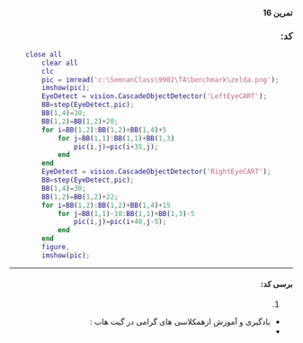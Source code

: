 <div dir="rtl">

#### تمرین 16


### کد:
</div>

```matlab
	close all
		clear all
		clc
		pic = imread('c:\SemnanClass\9902\TA\benchmark\zelda.png');
		imshow(pic);
		EyeDetect = vision.CascadeObjectDetector('LeftEyeCART');
		BB=step(EyeDetect,pic);
		BB(1,4)=30;
		BB(1,2)=BB(1,2)+20;
		for i=BB(1,2):BB(1,2)+BB(1,4)+5
		    for j=BB(1,1):BB(1,1)+BB(1,3)
		        pic(i,j)=pic(i+35,j);
		    end
		end    
		EyeDetect = vision.CascadeObjectDetector('RightEyeCART');
		BB=step(EyeDetect,pic);
		BB(1,4)=30;
		BB(1,2)=BB(1,2)+22;
		for i=BB(1,2):BB(1,2)+BB(1,4)+15
		    for j=BB(1,1)-10:BB(1,1)+BB(1,3)-5
		        pic(i,j)=pic(i+40,j-5);
		    end
		end    
		figure,
		imshow(pic);  

```
---
<div dir="rtl">

#### برسی کد:
1. 
-   یادگیری و آموزش ازهمکلاسی های گرامی در گيت هاب : 
-     
</div>

<div dir="rtl">
